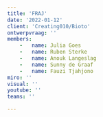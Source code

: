 ```yaml
---
title: 'FRAJ'
date: '2022-01-12'
client: 'Creating010/Bioto'
ontwerpvraag: ''
members:
    -   name: Julia Goes
    -   name: Ruben Sterke
    -   name: Anouk Langeslag
    -   name: Sunny de Graaf
    -   name: Fauzi Tjahjono
miro: ''
visual: ''
youtube: ''
teams: ''

---
```



 

